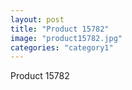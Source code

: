 ```yaml
---
layout: post
title: "Product 15782"
image: "product15782.jpg"
categories: "category1"
---
```

Product 15782
